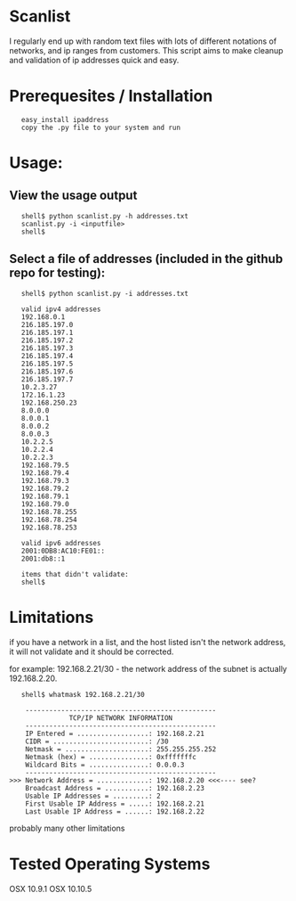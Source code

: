 Scanlist 
========

   I regularly end up with random text files with lots of different notations of networks, and ip ranges from customers. This script aims to make cleanup and validation of ip addresses quick and easy. 

# Prerequesites / Installation
```
   easy_install ipaddress
   copy the .py file to your system and run 
```
# Usage:

 ## View the usage output 
```
   shell$ python scanlist.py -h addresses.txt 
   scanlist.py -i <inputfile>
   shell$ 
```
 ## Select a file of addresses (included in the github repo for testing):
```
   shell$ python scanlist.py -i addresses.txt 

   valid ipv4 addresses
   192.168.0.1
   216.185.197.0
   216.185.197.1
   216.185.197.2
   216.185.197.3
   216.185.197.4
   216.185.197.5
   216.185.197.6
   216.185.197.7
   10.2.3.27
   172.16.1.23
   192.168.250.23
   8.0.0.0
   8.0.0.1
   8.0.0.2
   8.0.0.3
   10.2.2.5
   10.2.2.4
   10.2.2.3
   192.168.79.5
   192.168.79.4
   192.168.79.3
   192.168.79.2
   192.168.79.1
   192.168.79.0
   192.168.78.255
   192.168.78.254
   192.168.78.253

   valid ipv6 addresses
   2001:0DB8:AC10:FE01::
   2001:db8::1

   items that didn't validate:
   shell$
```
# Limitations

   if you have a network in a list, and the host listed isn't the network address, 
   it will not validate and it should be corrected.
   
   for example: 192.168.2.21/30 - the network address of the subnet is actually 
   192.168.2.20.
```
   shell$ whatmask 192.168.2.21/30

    ------------------------------------------------
               TCP/IP NETWORK INFORMATION
    ------------------------------------------------
    IP Entered = ..................: 192.168.2.21
    CIDR = ........................: /30
    Netmask = .....................: 255.255.255.252
    Netmask (hex) = ...............: 0xfffffffc
    Wildcard Bits = ...............: 0.0.0.3
    ------------------------------------------------
>>> Network Address = .............: 192.168.2.20 <<<---- see?
    Broadcast Address = ...........: 192.168.2.23
    Usable IP Addresses = .........: 2
    First Usable IP Address = .....: 192.168.2.21
    Last Usable IP Address = ......: 192.168.2.22
```

   probably many other limitations

# Tested Operating Systems

   OSX 10.9.1
   OSX 10.10.5
